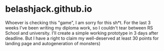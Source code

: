 # belashjack.github.io
Whoever is checking this "game", I am sorry for this sh*t. For the last 3 weeks I've been writing my diploma work, so I couldn't tear between RS School and university. I'll create a simple working prototype in 3 days after deadline. But I have a right to claim my well-deserved at least 30 points for landing page and autogeneration of monsters)
